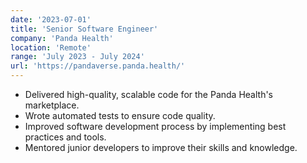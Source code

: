 ```yaml
---
date: '2023-07-01'
title: 'Senior Software Engineer'
company: 'Panda Health'
location: 'Remote'
range: 'July 2023 - July 2024'
url: 'https://pandaverse.panda.health/'
---
```


- Delivered high-quality, scalable code for the Panda Health's marketplace.
- Wrote automated tests to ensure code quality.
- Improved software development process by implementing best practices and tools.
- Mentored junior developers to improve their skills and knowledge.
